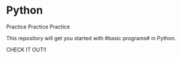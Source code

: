 # Python
Practice Practice Practice

This repository will get you started with #basic programs# in Python. 



CHECK IT OUT!!
